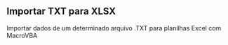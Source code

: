 ## Importar TXT para XLSX
Importar dados de um determinado arquivo .TXT para planilhas Excel com MacroVBA